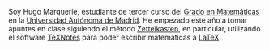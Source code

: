 <!-- # Introducción -->

Soy Hugo Marquerie, estudiante de tercer curso del [Grado en Matemáticas](https://www.uam.es/uam/matematicas) en la [Universidad Autónoma de Madrid](https://www.uam.es/uam/inicio). He empezado este año a tomar apuntes en clase siguiendo el método [Zettelkasten](https://es.wikipedia.org/wiki/Zettelkasten), en particular, utilizando el software [TeXNotes](https://github.com/alfredholmes/TeXNotes) para poder escribir matemáticas a [LaTeX](https://www.latex-project.org/).